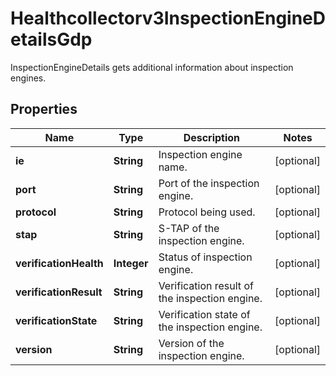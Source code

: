 

# Healthcollectorv3InspectionEngineDetailsGdp

InspectionEngineDetails gets additional information about inspection engines.

## Properties

| Name | Type | Description | Notes |
|------------ | ------------- | ------------- | -------------|
|**ie** | **String** | Inspection engine name. |  [optional] |
|**port** | **String** | Port of the inspection engine. |  [optional] |
|**protocol** | **String** | Protocol being used. |  [optional] |
|**stap** | **String** | S-TAP of the inspection engine. |  [optional] |
|**verificationHealth** | **Integer** | Status of inspection engine. |  [optional] |
|**verificationResult** | **String** | Verification result of the inspection engine. |  [optional] |
|**verificationState** | **String** | Verification state of the inspection engine. |  [optional] |
|**version** | **String** | Version of the inspection engine. |  [optional] |



